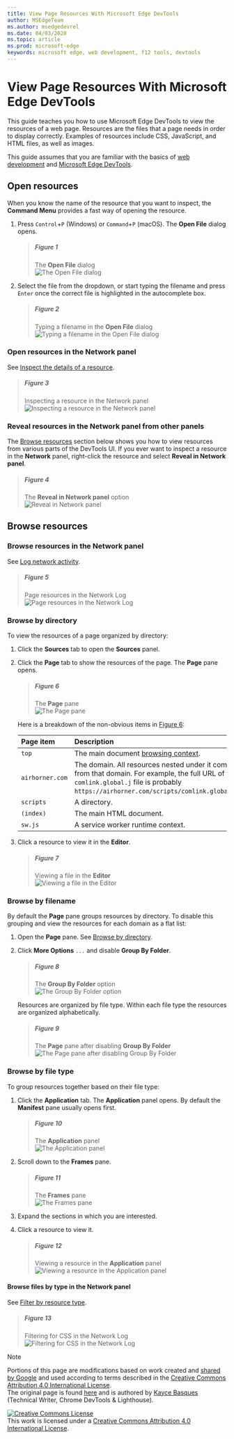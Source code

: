```yaml
---
title: View Page Resources With Microsoft Edge DevTools
author: MSEdgeTeam
ms.author: msedgedevrel
ms.date: 04/03/2020
ms.topic: article
ms.prod: microsoft-edge
keywords: microsoft edge, web development, f12 tools, devtools
---
```

<!-- Copyright Kayce Basques 

   Licensed under the Apache License, Version 2.0 (the "License");
   you may not use this file except in compliance with the License.
   You may obtain a copy of the License at

       https://www.apache.org/licenses/LICENSE-2.0

   Unless required by applicable law or agreed to in writing, software
   distributed under the License is distributed on an "AS IS" BASIS,
   WITHOUT WARRANTIES OR CONDITIONS OF ANY KIND, either express or implied.
   See the License for the specific language governing permissions and
   limitations under the License.  -->  





# View Page Resources With Microsoft Edge DevTools   

  

This guide teaches you how to use Microsoft Edge DevTools to view the resources of a web page.  Resources are the files that a page needs in order to display correctly.  Examples of resources include CSS, JavaScript, and HTML files, as well as images.  

This guide assumes that you are familiar with the basics of [web development][MDNLearnWebDevelopment] and [Microsoft Edge DevTools][MicrosoftEdgeDevTools].  

## Open resources   

When you know the name of the resource that you want to inspect, the **Command Menu** provides a fast way of opening the resource.  

1.  Press `Control`+`P` \(Windows\) or `Command`+`P` \(macOS\).  The **Open File** dialog opens.  
    
    > ##### Figure 1  
    > The **Open File** dialog  
    > ![The Open File dialog][ImageOpenFile]  
    
1.  Select the file from the dropdown, or start typing the filename and press `Enter` once the correct file is highlighted in the autocomplete box.  
    
    > ##### Figure 2  
    > Typing a filename in the **Open File** dialog  
    > ![Typing a filename in the Open File dialog][ImageFileSearch]  
    
### Open resources in the Network panel   

See [Inspect the details of a resource][DevtoolsNetworkInspectDetailsResource].  

> ##### Figure 3  
> Inspecting a resource in the Network panel  
> ![Inspecting a resource in the Network panel][ImageNetworkResponse]  

### Reveal resources in the Network panel from other panels   

The [Browse resources](#browse-resources) section below shows you how to view resources from various parts of the DevTools UI.  If you ever want to inspect a resource in the **Network** panel, right-click the resource and select **Reveal in Network panel**.  

> ##### Figure 4  
> The **Reveal in Network panel** option  
> ![Reveal in Network panel][ImageRevealNetwork]  

## Browse resources   

### Browse resources in the Network panel   

See [Log network activity][DevtoolsNetworkLogActivity].  

> ##### Figure 5  
> Page resources in the Network Log  
> ![Page resources in the Network Log][ImageNetworkLog]  

### Browse by directory   

To view the resources of a page organized by directory:  

1.  Click the **Sources** tab to open the **Sources** panel.  
1.  Click the **Page** tab to show the resources of the page.  The **Page** pane opens.  
    
    > ##### Figure 6  
    > The **Page** pane  
    > ![The Page pane][ImagePage]  
    
    Here is a breakdown of the non-obvious items in [Figure 6](#figure-6):  
    
    | Page item | Description |  
    |:--- |:--- |  
    | `top` | The main document [browsing context][MDNInlineFrame]. |  
    | `airhorner.com` | The domain.  All resources nested under it come from that domain.  For example, the full URL of the `comlink.global.j` file is probably `https://airhorner.com/scripts/comlink.global.js`. |  
    | `scripts` | A directory. |  
    | `(index)` | The main HTML document. |  
    | `sw.js` | A service worker runtime context. |  
    
1.  Click a resource to view it in the **Editor**.  
    
    > ##### Figure 7  
    > Viewing a file in the **Editor**  
    > ![Viewing a file in the Editor][ImageSourcesView]  
    
### Browse by filename   

By default the **Page** pane groups resources by directory.  To disable this grouping and view the resources for each domain as a flat list:  

1.  Open the **Page** pane.  See [Browse by directory](#browse-by-directory).  
1.  Click **More Options** `...` and disable **Group By Folder**.  
    
    > ##### Figure 8  
    > The **Group By Folder** option  
    > ![The Group By Folder option][ImageGroupByFolder]  
    
    Resources are organized by file type.  Within each file type the resources are organized alphabetically.  
    
    > ##### Figure 9  
    > The **Page** pane after disabling **Group By Folder**  
    > ![The Page pane after disabling Group By Folder][ImageFileNames]  
    
### Browse by file type   

To group resources together based on their file type:  

1.  Click the **Application** tab.  The **Application** panel opens.  By default the **Manifest** pane usually opens first.  
    
    > ##### Figure 10  
    > The **Application** panel  
    > ![The Application panel][ImageApplication]  
    
1.  Scroll down to the **Frames** pane.  
    
    > ##### Figure 11  
    > The **Frames** pane  
    > ![The Frames pane][ImageFrames]  
    
1.  Expand the sections in which you are interested.  
1.  Click a resource to view it.  
    
    > ##### Figure 12  
    > Viewing a resource in the **Application** panel  
    > ![Viewing a resource in the Application panel][ImageApplicationView]  

#### Browse files by type in the Network panel   

See [Filter by resource type][DevtoolsNetworkFilterByResourceType].  

> ##### Figure 13  
> Filtering for CSS in the Network Log  
> ![Filtering for CSS in the Network Log][ImageCSS]  

<!--  -->  



<!-- image links -->  

[ImageOpenFile]: /microsoft-edge/devtools-guide-chromium/media/resources-command-menu-empty.msft.png "Figure 1: The Open File dialog"  
[ImageFileSearch]: /microsoft-edge/devtools-guide-chromium/media/resources-command-menu-file-search.msft.png "Figure 2: Typing a filename in the Open File dialog"  
[ImageNetworkResponse]: /microsoft-edge/devtools-guide-chromium/media/resources-network-response.msft.png "Figure 3: Inspecting a resource in the **Network** panel"  
[ImageRevealNetwork]: /microsoft-edge/devtools-guide-chromium/media/resources-sources-page-reveal-in-network-panel.msft.png "Figure 4: Reveal in Network panel"  
[ImageNetworkLog]: /microsoft-edge/devtools-guide-chromium/media/resources-network-resources.msft.png "Figure 5: Page resources in the Network Log"  
[ImagePage]: /microsoft-edge/devtools-guide-chromium/media/resources-sources-page-empty.msft.png "Figure 6: The Page pane"  
[ImageSourcesView]: /microsoft-edge/devtools-guide-chromium/media/resources-sources-page-resource.msft.png "Figure 7: Viewing a file in the Editor"  
[ImageGroupByFolder]: /microsoft-edge/devtools-guide-chromium/media/resources-sources-page-resource-group-by-folder.msft.png "Figure 8: The Group By Folder option"  
[ImageFileNames]: /microsoft-edge/devtools-guide-chromium/media/resources-sources-page-resources-empty-not-grouped-by-folder.msft.png "Figure 9: The Page pane after disabling Group By Folder"  
[ImageApplication]: /microsoft-edge/devtools-guide-chromium/media/resources-application-mainfest-airhorner.msft.png "Figure 10: The Application panel"  
[ImageFrames]: /microsoft-edge/devtools-guide-chromium/media/resources-application-mainfest-airhorner-frames-expanded.msft.png "Figure 11: The Frames pane"  
[ImageApplicationView]: /microsoft-edge/devtools-guide-chromium/media/resources-application-mainfest-airhorner-expanded-resources.msft.png "Figure 12: Viewing a resource in the Application panel"  
[ImageCSS]: /microsoft-edge/devtools-guide-chromium/media/resources-network-resources-filter-css.msft.png "Figure 13: Filtering for CSS in the Network Log"  

<!-- links -->  

[MicrosoftEdgeDevTools]: /microsoft-edge/devtools-guide-chromium "Microsoft Edge \(Chromium\) Developer Tools"  
[DevtoolsNetworkFilterByResourceType]: /microsoft-edge/devtools-guide-chromium/network/index#filter-by-resource-type "Filter by resource type - Inspect Network Activity In Microsoft Edge DevTools"  
[DevtoolsNetworkInspectDetailsResource]: /microsoft-edge/devtools-guide-chromium/network/index#inspect-the-details-of-the-resource "Inspect the details of the resource - Inspect Network Activity In Microsoft Edge DevTools"  
[DevtoolsNetworkLogActivity]: /microsoft-edge/devtools-guide-chromium/network/index#log-network-activity "Log network activity - Inspect Network Activity In Microsoft Edge DevTools"  

[MDNInlineFrame]: https://developer.mozilla.org/docs/Web/HTML/Element/iframe "<iframe>: The Inline Frame element | MDN"  
[MDNLearnWebDevelopment]: https://developer.mozilla.org/docs/Learn "Learn web development | MDN"  

> [!NOTE]
> Portions of this page are modifications based on work created and [shared by Google][GoogleSitePolicies] and used according to terms described in the [Creative Commons Attribution 4.0 International License][CCA4IL].  
> The original page is found [here](https://developers.google.com/web/tools/chrome-devtools/resources/index) and is authored by [Kayce Basques][KayceBasques] \(Technical Writer, Chrome DevTools \& Lighthouse\).  

[![Creative Commons License][CCby4Image]][CCA4IL]  
This work is licensed under a [Creative Commons Attribution 4.0 International License][CCA4IL].  

[CCA4IL]: https://creativecommons.org/licenses/by/4.0  
[CCby4Image]: https://i.creativecommons.org/l/by/4.0/88x31.png  
[GoogleSitePolicies]: https://developers.google.com/terms/site-policies  
[KayceBasques]: https://developers.google.com/web/resources/contributors/kaycebasques  
